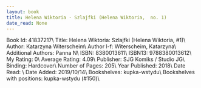 ```yaml
---
layout: book
title: Helena Wiktoria - Szlajfki (Helena Wiktoria,  no. 1)
date_read: None
---
```


Book Id: 41837217\ 
Title: Helena Wiktoria: Szlajfki (Helena Wiktoria, #1)\ 
Author: Katarzyna Witerscheim\ 
Author l-f: Witerscheim, Katarzyna\ 
Additional Authors: Panna N\ 
ISBN: 8380013611\ 
ISBN13: 9788380013612\ 
My Rating: 0\ 
Average Rating: 4.09\ 
Publisher: SJG Komiks / Studio JG\ 
Binding: Hardcover\ 
Number of Pages: 205\ 
Year Published: 2018\ 
Date Read: \ 
Date Added: 2019/10/14\ 
Bookshelves: kupka-wstydu\ 
Bookshelves with positions: kupka-wstydu (#150)\ 

